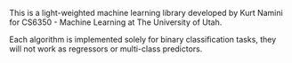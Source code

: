 This is a light-weighted machine learning library developed by Kurt Namini for CS6350 - Machine Learning at The University of Utah.

Each algorithm is implemented solely for binary classification tasks, they will not work as regressors or multi-class predictors.
